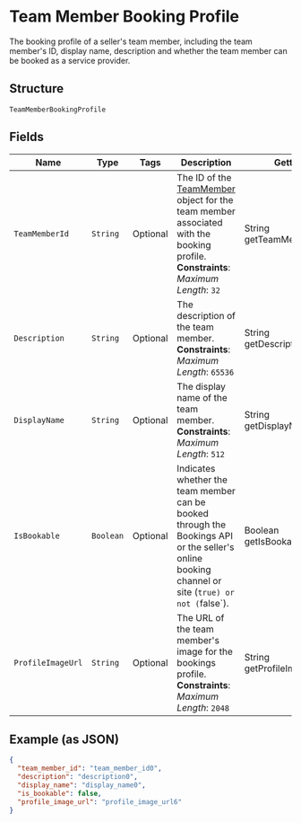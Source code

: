 
# Team Member Booking Profile

The booking profile of a seller's team member, including the team member's ID, display name, description and whether the team member can be booked as a service provider.

## Structure

`TeamMemberBookingProfile`

## Fields

| Name | Type | Tags | Description | Getter |
|  --- | --- | --- | --- | --- |
| `TeamMemberId` | `String` | Optional | The ID of the [TeamMember](../../doc/models/team-member.md) object for the team member associated with the booking profile.<br>**Constraints**: *Maximum Length*: `32` | String getTeamMemberId() |
| `Description` | `String` | Optional | The description of the team member.<br>**Constraints**: *Maximum Length*: `65536` | String getDescription() |
| `DisplayName` | `String` | Optional | The display name of the team member.<br>**Constraints**: *Maximum Length*: `512` | String getDisplayName() |
| `IsBookable` | `Boolean` | Optional | Indicates whether the team member can be booked through the Bookings API or the seller's online booking channel or site (`true) or not (`false`). | Boolean getIsBookable() |
| `ProfileImageUrl` | `String` | Optional | The URL of the team member's image for the bookings profile.<br>**Constraints**: *Maximum Length*: `2048` | String getProfileImageUrl() |

## Example (as JSON)

```json
{
  "team_member_id": "team_member_id0",
  "description": "description0",
  "display_name": "display_name0",
  "is_bookable": false,
  "profile_image_url": "profile_image_url6"
}
```

